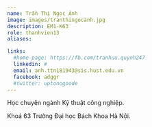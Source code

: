 ```yaml
---
name: Trần Thị Ngọc Ánh
image: images/tranthingocanh.jpg
description: EM1-K63
role: thanhvien13
aliases:

links:
  #home-page: https://fb.com/tranhuu.quynh247
  linkedin: #
  email: anh.ttn181943@sis.hust.edu.vn
  facebook: adggr
  #twitter: uptonogoode
---
```


Học chuyên ngành Kỹ thuật công nghiệp.

Khoá 63 Trường Đại học Bách Khoa Hà Nội.

